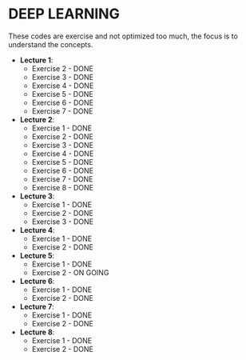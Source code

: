 # DEEP LEARNING

These codes are exercise and not optimized too much, the focus is to understand the concepts.

- __Lecture 1__:
    - Exercise 2 - DONE
    - Exercise 3 - DONE
    - Exercise 4 - DONE
    - Exercise 5 - DONE
    - Exercise 6 - DONE
    - Exercise 7 - DONE
- __Lecture 2__:
    - Exercise 1 - DONE
    - Exercise 2 - DONE
    - Exercise 3 - DONE
    - Exercise 4 - DONE
    - Exercise 5 - DONE
    - Exercise 6 - DONE
    - Exercise 7 - DONE
    - Exercise 8 - DONE
- __Lecture 3__:
    - Exercise 1 - DONE
    - Exercise 2 - DONE
    - Exercise 3 - DONE
- __Lecture 4__:
    - Exercise 1 - DONE
    - Exercise 2 - DONE
- __Lecture 5__:
    - Exercise 1 - DONE
    - Exercise 2 - ON GOING
- __Lecture 6__:
    - Exercise 1 - DONE
    - Exercise 2 - DONE
- __Lecture 7__:
    - Exercise 1 - DONE
    - Exercise 2 - DONE
- __Lecture 8__:
    - Exercise 1 - DONE
    - Exercise 2 - DONE
